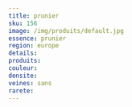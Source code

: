 ```yaml
---
title: prunier
sku: 156
image: /img/produits/default.jpg
essence: prunier
region: europe
details: 
produits:
couleur: 
densite: 
veines: sans
rarete: 
---
```

